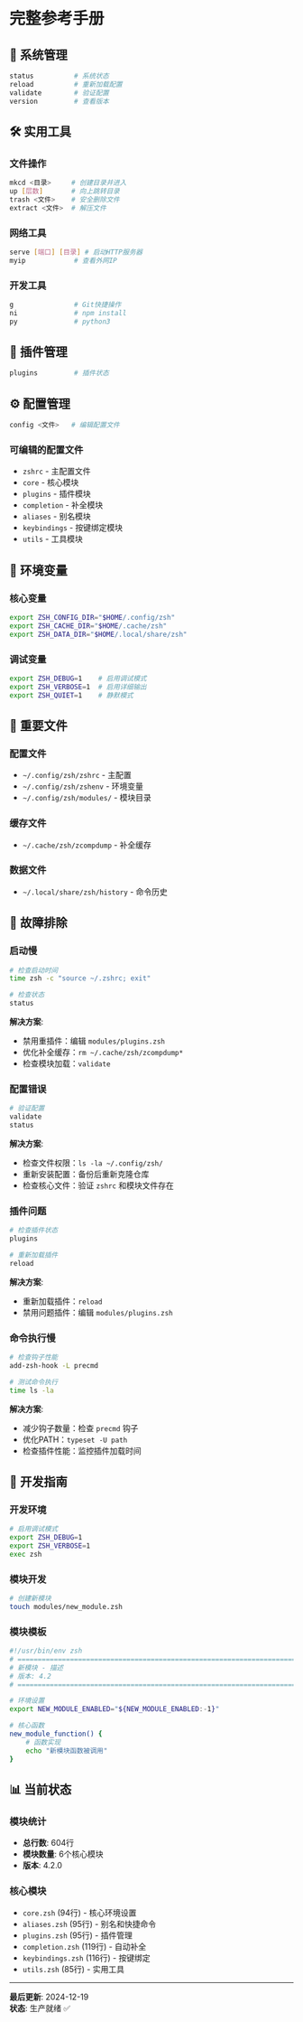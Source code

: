 # 完整参考手册

## 🔧 系统管理

```bash
status          # 系统状态
reload          # 重新加载配置
validate        # 验证配置
version         # 查看版本
```

## 🛠️ 实用工具

### 文件操作
```bash
mkcd <目录>     # 创建目录并进入
up [层数]       # 向上跳转目录
trash <文件>    # 安全删除文件
extract <文件>  # 解压文件
```

### 网络工具
```bash
serve [端口] [目录] # 启动HTTP服务器
myip            # 查看外网IP
```

### 开发工具
```bash
g               # Git快捷操作
ni              # npm install
py              # python3
```

## 🔌 插件管理

```bash
plugins         # 插件状态
```

## ⚙️ 配置管理

```bash
config <文件>   # 编辑配置文件
```

### 可编辑的配置文件
- `zshrc` - 主配置文件
- `core` - 核心模块
- `plugins` - 插件模块
- `completion` - 补全模块
- `aliases` - 别名模块
- `keybindings` - 按键绑定模块
- `utils` - 工具模块

## 🔧 环境变量

### 核心变量
```bash
export ZSH_CONFIG_DIR="$HOME/.config/zsh"
export ZSH_CACHE_DIR="$HOME/.cache/zsh"
export ZSH_DATA_DIR="$HOME/.local/share/zsh"
```

### 调试变量
```bash
export ZSH_DEBUG=1    # 启用调试模式
export ZSH_VERBOSE=1  # 启用详细输出
export ZSH_QUIET=1    # 静默模式
```

## 📁 重要文件

### 配置文件
- `~/.config/zsh/zshrc` - 主配置
- `~/.config/zsh/zshenv` - 环境变量
- `~/.config/zsh/modules/` - 模块目录

### 缓存文件
- `~/.cache/zsh/zcompdump` - 补全缓存

### 数据文件
- `~/.local/share/zsh/history` - 命令历史

## 🚨 故障排除

### 启动慢
```bash
# 检查启动时间
time zsh -c "source ~/.zshrc; exit"

# 检查状态
status
```

**解决方案**:
- 禁用重插件：编辑 `modules/plugins.zsh`
- 优化补全缓存：`rm ~/.cache/zsh/zcompdump*`
- 检查模块加载：`validate`

### 配置错误
```bash
# 验证配置
validate
status
```

**解决方案**:
- 检查文件权限：`ls -la ~/.config/zsh/`
- 重新安装配置：备份后重新克隆仓库
- 检查核心文件：验证 `zshrc` 和模块文件存在

### 插件问题
```bash
# 检查插件状态
plugins

# 重新加载插件
reload
```

**解决方案**:
- 重新加载插件：`reload`
- 禁用问题插件：编辑 `modules/plugins.zsh`

### 命令执行慢
```bash
# 检查钩子性能
add-zsh-hook -L precmd

# 测试命令执行
time ls -la
```

**解决方案**:
- 减少钩子数量：检查 `precmd` 钩子
- 优化PATH：`typeset -U path`
- 检查插件性能：监控插件加载时间

## 🔧 开发指南

### 开发环境
```bash
# 启用调试模式
export ZSH_DEBUG=1
export ZSH_VERBOSE=1
exec zsh
```

### 模块开发
```bash
# 创建新模块
touch modules/new_module.zsh
```

### 模块模板
```bash
#!/usr/bin/env zsh
# =============================================================================
# 新模块 - 描述
# 版本: 4.2
# =============================================================================

# 环境设置
export NEW_MODULE_ENABLED="${NEW_MODULE_ENABLED:-1}"

# 核心函数
new_module_function() {
    # 函数实现
    echo "新模块函数被调用"
}
```

## 📊 当前状态

### 模块统计
- **总行数**: 604行
- **模块数量**: 6个核心模块
- **版本**: 4.2.0

### 核心模块
- `core.zsh` (94行) - 核心环境设置
- `aliases.zsh` (95行) - 别名和快捷命令
- `plugins.zsh` (95行) - 插件管理
- `completion.zsh` (119行) - 自动补全
- `keybindings.zsh` (116行) - 按键绑定
- `utils.zsh` (85行) - 实用工具

---

**最后更新**: 2024-12-19  
**状态**: 生产就绪 ✅ 